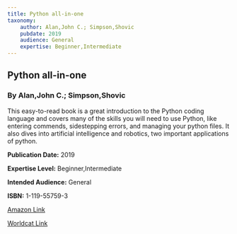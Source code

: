 ```yaml
---
title: Python all-in-one
taxonomy:
	author: Alan,John C.; Simpson,Shovic
	pubdate: 2019
	audience: General
	expertise: Beginner,Intermediate
---
```

## Python all-in-one
### By Alan,John C.; Simpson,Shovic
This easy-to-read book is a great introduction to the Python coding language and covers many of the skills you will need to use Python, like entering commends, sidestepping errors, and managing your python files.  It also dives into artificial intelligence and robotics, two important applications of python.

**Publication Date:** 2019

**Expertise Level:** Beginner,Intermediate

**Intended Audience:** General

**ISBN:** 1-119-55759-3

[Amazon Link](https://www.amazon.com/Python-All-One-Dummies-Shovic/dp/1119557593/ref=sr_1_1?keywords=Python+all-in-one&qid=1575492272&sr=8-1)

[Worldcat Link](https://www.worldcat.org/title/python-all-in-one/oclc/1122746992&referer=brief_results)